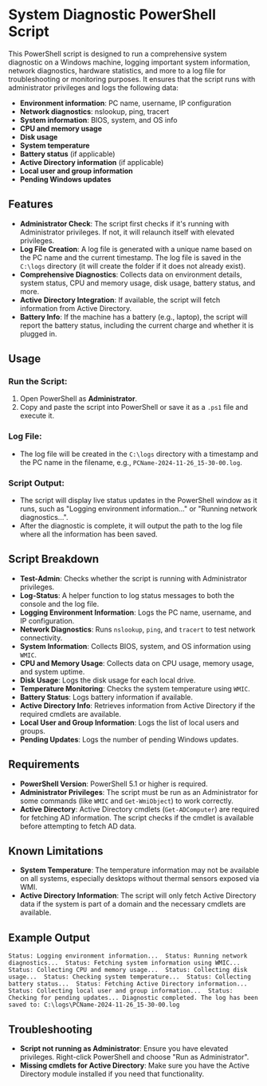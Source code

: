 # System Diagnostic PowerShell Script

This PowerShell script is designed to run a comprehensive system diagnostic on a Windows machine, logging important system information, network diagnostics, hardware statistics, and more to a log file for troubleshooting or monitoring purposes. It ensures that the script runs with administrator privileges and logs the following data:

- **Environment information**: PC name, username, IP configuration
- **Network diagnostics**: nslookup, ping, tracert
- **System information**: BIOS, system, and OS info
- **CPU and memory usage**
- **Disk usage**
- **System temperature**
- **Battery status** (if applicable)
- **Active Directory information** (if applicable)
- **Local user and group information**
- **Pending Windows updates**

## Features

- **Administrator Check**: The script first checks if it's running with Administrator privileges. If not, it will relaunch itself with elevated privileges.
- **Log File Creation**: A log file is generated with a unique name based on the PC name and the current timestamp. The log file is saved in the `C:\logs` directory (it will create the folder if it does not already exist).
- **Comprehensive Diagnostics**: Collects data on environment details, system status, CPU and memory usage, disk usage, battery status, and more.
- **Active Directory Integration**: If available, the script will fetch information from Active Directory.
- **Battery Info**: If the machine has a battery (e.g., laptop), the script will report the battery status, including the current charge and whether it is plugged in.

## Usage

### Run the Script:
1. Open PowerShell as **Administrator**.
2. Copy and paste the script into PowerShell or save it as a `.ps1` file and execute it.

### Log File:
- The log file will be created in the `C:\logs` directory with a timestamp and the PC name in the filename, e.g., `PCName-2024-11-26_15-30-00.log`.

### Script Output:
- The script will display live status updates in the PowerShell window as it runs, such as "Logging environment information..." or "Running network diagnostics...".
- After the diagnostic is complete, it will output the path to the log file where all the information has been saved.

## Script Breakdown

- **Test-Admin**: Checks whether the script is running with Administrator privileges.
- **Log-Status**: A helper function to log status messages to both the console and the log file.
- **Logging Environment Information**: Logs the PC name, username, and IP configuration.
- **Network Diagnostics**: Runs `nslookup`, `ping`, and `tracert` to test network connectivity.
- **System Information**: Collects BIOS, system, and OS information using `WMIC`.
- **CPU and Memory Usage**: Collects data on CPU usage, memory usage, and system uptime.
- **Disk Usage**: Logs the disk usage for each local drive.
- **Temperature Monitoring**: Checks the system temperature using `WMIC`.
- **Battery Status**: Logs battery information if available.
- **Active Directory Info**: Retrieves information from Active Directory if the required cmdlets are available.
- **Local User and Group Information**: Logs the list of local users and groups.
- **Pending Updates**: Logs the number of pending Windows updates.

## Requirements

- **PowerShell Version**: PowerShell 5.1 or higher is required.
- **Administrator Privileges**: The script must be run as an Administrator for some commands (like `WMIC` and `Get-WmiObject`) to work correctly.
- **Active Directory**: Active Directory cmdlets (`Get-ADComputer`) are required for fetching AD information. The script checks if the cmdlet is available before attempting to fetch AD data.

## Known Limitations

- **System Temperature**: The temperature information may not be available on all systems, especially desktops without thermal sensors exposed via WMI.
- **Active Directory Information**: The script will only fetch Active Directory data if the system is part of a domain and the necessary cmdlets are available.

## Example Output
`Status: Logging environment information... 
Status: Running network diagnostics... 
Status: Fetching system information using WMIC... 
Status: Collecting CPU and memory usage... 
Status: Collecting disk usage... 
Status: Checking system temperature... 
Status: Collecting battery status... 
Status: Fetching Active Directory information... 
Status: Collecting local user and group information... 
Status: Checking for pending updates...
Diagnostic completed. The log has been saved to: C:\logs\PCName-2024-11-26_15-30-00.log`

## Troubleshooting

- **Script not running as Administrator**: Ensure you have elevated privileges. Right-click PowerShell and choose "Run as Administrator".
- **Missing cmdlets for Active Directory**: Make sure you have the Active Directory module installed if you need that functionality.
